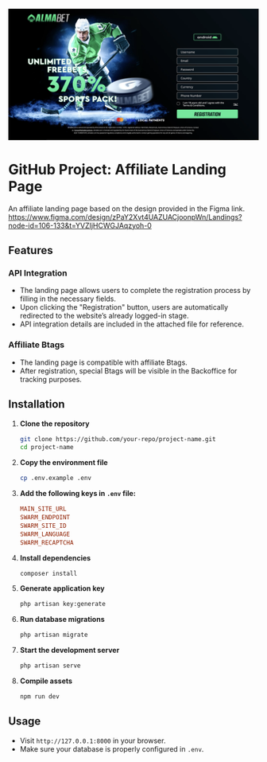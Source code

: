 
![Landing Page Preview](screenshot.png)











# GitHub Project: Affiliate Landing Page

An affiliate landing page based on the design provided in the Figma link. https://www.figma.com/design/zPaY2Xvt4UAZUACjoonpWn/Landings?node-id=106-133&t=YVZIjHCWGJAqzyoh-0

## Features

### API Integration
- The landing page allows users to complete the registration process by filling in the necessary fields.
- Upon clicking the "Registration" button, users are automatically redirected to the website’s already logged-in stage.
- API integration details are included in the attached file for reference.

### Affiliate Btags
- The landing page is compatible with affiliate Btags.
- After registration, special Btags will be visible in the Backoffice for tracking purposes.


## Installation

1. **Clone the repository**
   ```sh
   git clone https://github.com/your-repo/project-name.git
   cd project-name
   ```

2. **Copy the environment file**
   ```sh
   cp .env.example .env
   ```

3. **Add the following keys in `.env` file:**
   ```ini
   MAIN_SITE_URL
   SWARM_ENDPOINT
   SWARM_SITE_ID
   SWARM_LANGUAGE
   SWARM_RECAPTCHA
   ```

4. **Install dependencies**
   ```sh
   composer install
   ```

5. **Generate application key**
   ```sh
   php artisan key:generate
   ```

6. **Run database migrations**
   ```sh
   php artisan migrate
   ```

7. **Start the development server**
   ```sh
   php artisan serve
   ```

8. **Compile assets**
   ```sh
   npm run dev
   ```

## Usage

- Visit `http://127.0.0.1:8000` in your browser.
- Make sure your database is properly configured in `.env`.



